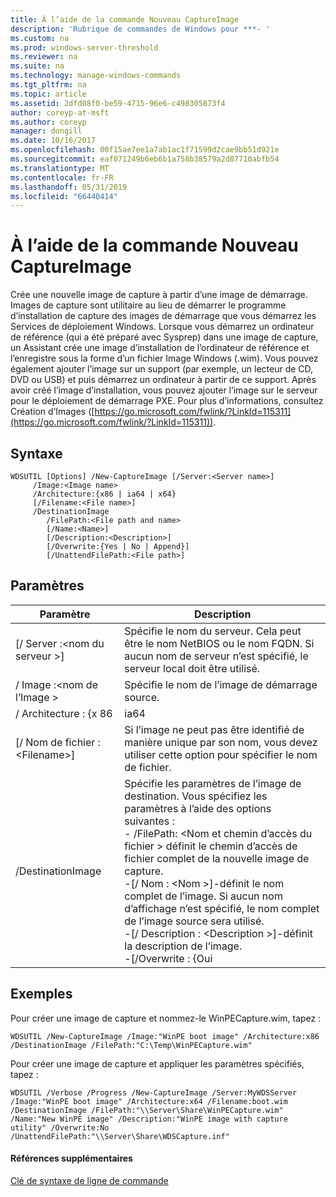 ```yaml
---
title: À l’aide de la commande Nouveau CaptureImage
description: 'Rubrique de commandes de Windows pour ***- '
ms.custom: na
ms.prod: windows-server-threshold
ms.reviewer: na
ms.suite: na
ms.technology: manage-windows-commands
ms.tgt_pltfrm: na
ms.topic: article
ms.assetid: 2dfd08f0-be59-4715-96e6-c498305873f4
author: coreyp-at-msft
ms.author: coreyp
manager: dongill
ms.date: 10/16/2017
ms.openlocfilehash: 00f15ae7ee1a7ab1ac1f71599d2cae9bb51d921e
ms.sourcegitcommit: eaf071249b6eb6b1a758b38579a2d87710abfb54
ms.translationtype: MT
ms.contentlocale: fr-FR
ms.lasthandoff: 05/31/2019
ms.locfileid: "66440414"
---
```

# <a name="using-the-new-captureimage-command"></a>À l’aide de la commande Nouveau CaptureImage



Crée une nouvelle image de capture à partir d’une image de démarrage. Images de capture sont utilitaire au lieu de démarrer le programme d’installation de capture des images de démarrage que vous démarrez les Services de déploiement Windows. Lorsque vous démarrez un ordinateur de référence (qui a été préparé avec Sysprep) dans une image de capture, un Assistant crée une image d’installation de l’ordinateur de référence et l’enregistre sous la forme d’un fichier Image Windows (.wim). Vous pouvez également ajouter l’image sur un support (par exemple, un lecteur de CD, DVD ou USB) et puis démarrez un ordinateur à partir de ce support. Après avoir créé l’image d’installation, vous pouvez ajouter l’image sur le serveur pour le déploiement de démarrage PXE. Pour plus d’informations, consultez Création d’Images ([https://go.microsoft.com/fwlink/?LinkId=115311](https://go.microsoft.com/fwlink/?LinkId=115311)).

## <a name="syntax"></a>Syntaxe

```
WDSUTIL [Options] /New-CaptureImage [/Server:<Server name>]
     /Image:<Image name>
     /Architecture:{x86 | ia64 | x64}
     [/Filename:<File name>]
     /DestinationImage
        /FilePath:<File path and name>
        [/Name:<Name>]
        [/Description:<Description>]
        [/Overwrite:{Yes | No | Append}]
        [/UnattendFilePath:<File path>]
```

## <a name="parameters"></a>Paramètres

|        Paramètre         |                                                                                                                                                                                                                         Description                                                                                                                                                                                                                          |
|--------------------------|--------------------------------------------------------------------------------------------------------------------------------------------------------------------------------------------------------------------------------------------------------------------------------------------------------------------------------------------------------------------------------------------------------------------------------------------------------------|
| [/ Server :\<nom du serveur >] |                                                                                                                                       Spécifie le nom du serveur. Cela peut être le nom NetBIOS ou le nom FQDN. Si aucun nom de serveur n’est spécifié, le serveur local doit être utilisé.                                                                                                                                        |
|   / Image :\<nom de l’Image >   |                                                                                                                                                                                                         Spécifie le nom de l’image de démarrage source.                                                                                                                                                                                                         |
|   / Architecture : {x 86    |                                                                                                                                                                                                                             ia64                                                                                                                                                                                                                             |
| [/ Nom de fichier : \<Filename>] |                                                                                                                                                                            Si l’image ne peut pas être identifié de manière unique par son nom, vous devez utiliser cette option pour spécifier le nom de fichier.                                                                                                                                                                            |
|    /DestinationImage     | Spécifie les paramètres de l’image de destination. Vous spécifiez les paramètres à l’aide des options suivantes :</br>-   /FilePath: \<Nom et chemin d’accès du fichier > définit le chemin d’accès de fichier complet de la nouvelle image de capture.</br>-[/ Nom : \<Nom >]-définit le nom complet de l’image. Si aucun nom d’affichage n’est spécifié, le nom complet de l’image source sera utilisé.</br>-[/ Description : \<Description >]-définit la description de l’image.</br>-[/Overwrite : {Oui |

## <a name="BKMK_examples"></a>Exemples

Pour créer une image de capture et nommez-le WinPECapture.wim, tapez :
```
WDSUTIL /New-CaptureImage /Image:"WinPE boot image" /Architecture:x86 /DestinationImage /FilePath:"C:\Temp\WinPECapture.wim"
```
Pour créer une image de capture et appliquer les paramètres spécifiés, tapez :
```
WDSUTIL /Verbose /Progress /New-CaptureImage /Server:MyWDSServer /Image:"WinPE boot image" /Architecture:x64 /Filename:boot.wim 
/DestinationImage /FilePath:"\\Server\Share\WinPECapture.wim" /Name:"New WinPE image" /Description:"WinPE image with capture utility" /Overwrite:No /UnattendFilePath:"\\Server\Share\WDSCapture.inf"
```

#### <a name="additional-references"></a>Références supplémentaires

[Clé de syntaxe de ligne de commande](command-line-syntax-key.md)